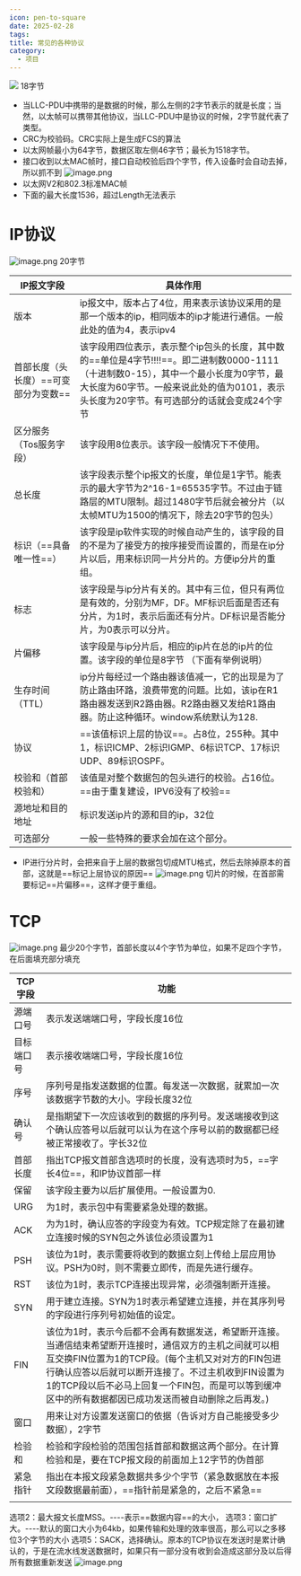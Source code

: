 ```yaml
---
icon: pen-to-square
date: 2025-02-28
tags: 
title: 常见的各种协议
category:
  - 项目
---
```

![](https://cdn.jsdelivr.net/gh/fakeppa/blog-img/20250228140958.png)
18字节
- 当LLC-PDU中携带的是数据的时候，那么左侧的2字节表示的就是长度；当然，以太帧可以携带其他协议，当LLC-PDU中是协议的时候，2字节就代表了类型。
- CRC为校验码。CRC实际上是生成FCS的算法
- 以太网帧最小为64字节，数据区取左侧46字节；最长为1518字节。
- 接口收到以太MAC帧时，接口自动校验后四个字节，传入设备时会自动去掉，所以抓不到
![image.png](https://cdn.jsdelivr.net/gh/fakeppa/blog-img/20250228143412.png)
- 以太网V2和802.3标准MAC帧
- 下面的最大长度1536，超过Length无法表示

# IP协议
![image.png](https://cdn.jsdelivr.net/gh/fakeppa/blog-img/20250228144328.png)
20字节

| IP报文字段               | 具体作用                                                                                                                              |
| -------------------- | --------------------------------------------------------------------------------------------------------------------------------- |
| 版本                   | ip报文中，版本占了4位，用来表示该协议采用的是那一个版本的ip，相同版本的ip才能进行通信。一般此处的值为4，表示ipv4                                                                    |
| 首部长度（头长度）==可变部分为变数== | 该字段用四位表示，表示整个ip包头的长度，其中数的==单位是4字节!!!!==。即二进制数0000-1111（十进制数0-15），其中一个最小长度为0字节，最大长度为60字节。一般来说此处的值为0101，表示头长度为20字节。有可选部分的话就会变成24个字节 |
| 区分服务 （Tos服务字段）       | 该字段用8位表示。该字段一般情况下不使用。                                                                                                             |
| 总长度                  | 该字段表示整个ip报文的长度，单位是1字节。能表示的最大字节为2^16-1=65535字节。不过由于链路层的MTU限制。超过1480字节后就会被分片（以太帧MTU为1500的情况下，除去20字节的包头）                             |
| 标识（==具备唯一性==）        | 该字段是ip软件实现的时候自动产生的，该字段的目的不是为了接受方的按序接受而设置的，而是在ip分片以后，用来标识同一片分片的。方便ip分片的重组。                                                         |
| 标志                   | 该字段是与ip分片有关的。其中有三位，但只有两位是有效的，分别为MF，DF。MF标识后面是否还有分片，为1时，表示后面还有分片。DF标识是否能分片，为0表示可以分片。                                               |
| 片偏移                  | 该字段是与ip分片后，相应的ip片在总的ip片的位置。该字段的单位是8字节 （下面有举例说明）                                                                                   |
| 生存时间（TTL）            | ip分片每经过一个路由器该值减一，它的出现是为了防止路由环路，浪费带宽的问题。比如，该ip在R1 路由器发送到R2路由器。R2路由器又发给R1路由器。防止这种循环。window系统默认为128.                                 |
| 协议                   | ==该值标识上层的协议==。占8位，255种。其中1，标识ICMP、2标识IGMP、6标识TCP、17标识UDP、89标识OSPF。                                                                |
| 校验和（首部校验和）           | 该值是对整个数据包的包头进行的校验。占16位。==由于重复建设，IPV6没有了校验==                                                                                       |
| 源地址和目的地址             | 标识发送ip片的源和目的ip，32位                                                                                                                |
| 可选部分                 | 一般一些特殊的要求会加在这个部分。                                                                                                                 |
- IP进行分片时，会把来自于上层的数据包切成MTU格式，然后去除掉原本的首部，这就是==标记上层协议的原因==
![image.png](https://cdn.jsdelivr.net/gh/fakeppa/blog-img/20250228151917.png)
切片的时候，在首部需要标记==片偏移==，这样才便于重组。

# TCP
![image.png](https://cdn.jsdelivr.net/gh/fakeppa/blog-img/20250228152622.png)
最少20个字节，首部长度以4个字节为单位，如果不足四个字节，在后面填充部分填充

| TCP字段 | 功能                                                                                                                                                                      |
| ----- | ----------------------------------------------------------------------------------------------------------------------------------------------------------------------- |
| 源端口号  | 表示发送端端口号，字段长度16位                                                                                                                                                        |
| 目标端口号 | 表示接收端端口号，字段长度16位                                                                                                                                                        |
| 序号    | 序列号是指发送数据的位置。每发送一次数据，就累加一次该数据字节数的大小。字段长度32位                                                                                                                             |
| 确认号   | 是指期望下一次应该收到的数据的序列号。发送端接收到这个确认应答号以后就可以认为在这个序号以前的数据都已经被正常接收了。字长32位                                                                                                        |
| 首部长度  | 指出TCP报文首部含选项时的长度，没有选项时为5，==字长4位==，和IP协议首部一样                                                                                                                             |
| 保留    | 该字段主要为以后扩展使用。一般设置为0.                                                                                                                                                    |
| URG   | 为1时，表示包中有需要紧急处理的数据。                                                                                                                                                     |
| ACK   | 为为1时，确认应答的字段变为有效。TCP规定除了在最初建立连接时候的SYN包之外该位必须设置为1                                                                                                                        |
| PSH   | 该位为1时，表示需要将收到的数据立刻上传给上层应用协议。PSH为0时，则不需要立即传，而是先进行缓存。                                                                                                                     |
| RST   | 该位为1时，表示TCP连接出现异常，必须强制断开连接。                                                                                                                                             |
| SYN   | 用于建立连接。SYN为1时表示希望建立连接，并在其序列号的字段进行序列号初始值的设定。                                                                                                                             |
| FIN   | 该位为1时，表示今后都不会再有数据发送，希望断开连接。当通信结束希望断开连接时，通信双方的主机之间就可以相互交换FIN位置为1的TCP段。(每个主机又对对方的FIN包进行确认应答以后就可以断开连接了。不过主机收到FIN设置为1的TCP段以后不必马上回复一个FIN包，而是可以等到缓冲区中的所有数据都因已成功发送而被自动删除之后再发。) |
| 窗口    | 用来让对方设置发送窗口的依据（告诉对方自己能接受多少数据），2字节                                                                                                                                       |
| 检验和   | 检验和字段检验的范围包括首部和数据这两个部分。在计算检验和是，要在TCP报文段的前面加上12字节的伪首部                                                                                                                    |
| 紧急指针  | 指出在本报文段紧急数据共多少个字节（紧急数据放在本报文段数据最前面），==指针前是紧急的，之后不紧急==                                                                                                                    |
|       |                                                                                                                                                                         |
选项2：最大报文长度MSS。----表示==数据内容==的大小，
选项3：窗口扩大。----默认的窗口大小为64kb，如果传输和处理的效率很高，那么可以之多移位3个字节的大小
选项5：SACK，选择确认。原本的TCP协议在发送时是累计确认的，于是在流水线发送数据时，如果只有一部分没有收到会造成这部分及以后得所有数据重新发送
![image.png](https://cdn.jsdelivr.net/gh/fakeppa/blog-img/20250228163209.png)
